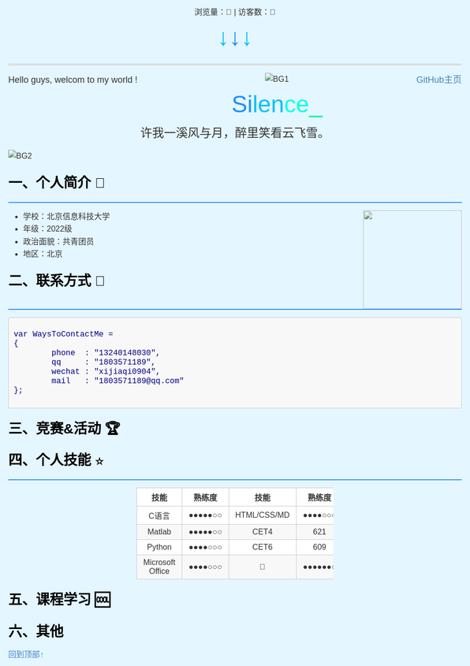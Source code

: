 <!DOCTYPE html>
<html>
<head>
    <meta charset="UTF-8">
    <!-- 适应移动端设备的网页浏览 -->
    <meta name="viewport" content="width=device-width,initial-scale=1.0">
    <!-- 合理设置引入js/css文件的代码位置，防止样式覆盖 -->
    <!-- 这里用静态方式给出页面的css样式，也可以用link链接.css文件 -->
    <!-- 引入看板娘css文件 -->
    <script src="https://cdn.jsdelivr.net/npm/jquery/dist/jquery.min.js"></script>
    <!-- 引入font-awesome字体 -->
    <!-- <link rel="stylesheet" href="https://cdn.jsdelivr.net/npm/font-awesome/css/font-awesome.min.css"/> -->
    <link rel="stylesheet" href="https://cdn.bootcss.com/font-awesome/4.3.0/css/font-awesome.min.css">
    <script src="https://cdn.jsdelivr.net/gh/stevenjoezhang/live2d-widget/autoload.js"></script>
    <style type="text/css">
        /* 里面的代码应符合css格式规范 */
        /* 页面整体样式 */
        html,body,div,span,applet,object,iframe,h1,h2,h3,h4,h5,h6,p,blockquote,pre,a,abbr,acronym,address,big,cite,code,del,dfn,em,img,ins,kbd,q,s,samp,small,strike,strong,sub,sup,tt,var,b,u,i,center,dl,dt,dd,ol,ul,li,fieldset,form,label,legend,table,caption,tbody,tfoot,thead,tr,th,td,article,aside,canvas,details,embed,figure,figcaption,footer,header,hgroup,menu,nav,output,ruby,section,summary,time,mark,audio,video{margin:0;padding:0;border:0}body{font-family:Helvetica,arial,freesans,clean,sans-serif;font-size:16px;line-height:1.6;color:#333;padding:20px;max-width:960px;margin:0 auto}body>*:first-child{margin-top:0 !important}body>*:last-child{margin-bottom:0 !important}p,blockquote,ul,ol,dl,table,pre{margin:15px 0}h1,h2,h3,h4,h5,h6{margin:20px 0 10px;padding:0;font-weight:bold;-webkit-font-smoothing:antialiased}h1 tt,h1 code,h2 tt,h2 code,h3 tt,h3 code,h4 tt,h4 code,h5 tt,h5 code,h6 tt,h6 code{font-size:inherit}h1{font-size:28px;color:#000}h2{font-size:24px;border-bottom:1px solid #ccc;color:#000}h3{font-size:18px}h4{font-size:16px}h5{font-size:14px}h6{color:#777;font-size:14px}body>h2:first-child,body>h1:first-child,body>h1:first-child+h2,body>h3:first-child,body>h4:first-child,body>h5:first-child,body>h6:first-child{margin-top:0;padding-top:0}a:first-child h1,a:first-child h2,a:first-child h3,a:first-child h4,a:first-child h5,a:first-child h6{margin-top:0;padding-top:0}h1+p,h2+p,h3+p,h4+p,h5+p,h6+p{margin-top:10px}a{color:#4183c4;text-decoration:none}a:hover{text-decoration:underline}ul,ol{padding-left:30px}ul li>:first-child,ol li>:first-child,ul li ul:first-of-type,ol li ol:first-of-type,ul li ol:first-of-type,ol li ul:first-of-type{margin-top:0}ul ul,ul ol,ol ol,ol ul{margin-bottom:0}dl{padding:0}dl dt{font-size:14px;font-weight:bold;font-style:italic;padding:0;margin:15px 0 5px}dl dt:first-child{padding:0}dl dt>:first-child{margin-top:0}dl dt>:last-child{margin-bottom:0}dl dd{margin:0 0 15px;padding:0 15px}dl dd>:first-child{margin-top:0}dl dd>:last-child{margin-bottom:0}pre,code,tt{font-size:12px;font-family:Consolas,"Liberation Mono",Courier,monospace}code,tt{margin:0;padding:0;white-space:nowrap;border:1px solid #eaeaea;background-color:#f8f8f8;border-radius:3px}pre>code{margin:0;padding:0;white-space:pre;border:0;background:transparent}pre{background-color:#f8f8f8;border:1px solid #ccc;font-size:13px;line-height:19px;overflow:auto;padding:6px 10px;border-radius:3px}pre code,pre tt{background-color:transparent;border:0}blockquote{border-left:4px solid #DDD;padding:0 15px;color:#777}blockquote>:first-child{margin-top:0}blockquote>:last-child{margin-bottom:0}hr{clear:both;margin:15px 0;height:0;overflow:hidden;border:0;background:transparent;border-bottom:4px solid #ddd;padding:0}table th{font-weight:bold}table th,table td{border:1px solid #ccc;padding:6px 13px}table tr{border-top:1px solid #ccc;background-color:#fff}table tr:nth-child(2n){background-color:#f8f8f8}img{max-width:100%}    
        body {
            background-color:#e4f6ff
        }
        /* 动画画布样式 */
        canvas{
            position: static;
            width: 100%;
            height: 600px;
            background: #f4fffe;
        }
        /* 设置页面右侧滚动条样式 */
        /* 滚动条凹槽的颜色，还可以设置边框属性 */
        ::-webkit-scrollbar-track-piece { 
            background-color:#c8ebff;
        }
        /* 滚动条的宽高 */
        ::-webkit-scrollbar {
            width:15px;
            height:10px;
        }
        /* 滚动条内部小滑块 */
        ::-webkit-scrollbar-thumb {
            background-color:#0d71c4;
            background-clip:padding-box;
            min-height:28px;
            background-image: -webkit-linear-gradient(45deg, rgb(71, 227, 255) 25%, transparent 30%,transparent 70%, rgba(27, 73, 173, 0.979) 25%);
        }
        ::-webkit-scrollbar-thumb:hover {
            background-color:rgb(5, 155, 255);
        }
    </style>
    <title>Silence_Tang | 凛冬散尽，星河长明。</title>
    <link rel="shortcut icon" href="https://z3.ax1x.com/2021/07/18/W8UfJJ.png" type="image/x-icon">
    <link rel="icon" href="https://z3.ax1x.com/2021/07/18/W8UfJJ.png" type="image/x-icon">
    <link rel="apple-touch-icon" href="https://z3.ax1x.com/2021/07/18/W8UfJJ.png">
</head>

<body>
    <!-- 引入人物动画js -->
    <script src="https://www.html5tricks.com/demo/html5-person-joint/js/index.js"></script>
    <!-- 引入不蒜子计数 -->
    <script async src="//busuanzi.ibruce.info/busuanzi/2.3/busuanzi.pure.mini.js"></script>
    <!-- 引入旋转花瓣加载特效 -->
    <center>
        浏览量：<span id="busuanzi_value_site_pv"><i class="fa fa-spinner fa-spin"></i></span>👀 | 访客数：<span id="busuanzi_value_site_uv"><i class="fa fa-spinner fa-spin"></i></span>👦
    </center>
    <!-- 修正计数初始值 -->
    <!-- <script>
        $(document).ready(function() {
            var int = setinterval(fixcount, 50); // 50ms周期检测函数
            var countoffset = 1000; // 初始化首次数据
            function fixcount() {
                $("#busuanzi_value_site_pv").html(parseint($("#busuanzi_value_site_pv").html()) + countoffset);
                clearinterval(int);
                $("#busuanzi_value_site_uv").html(parseint($("#busuanzi_value_site_uv").html()) + countoffset); // 加上初始数据
                clearinterval(int); // 停止检测
            }
        });
    </script> -->
    <center><font size=8><font color=#00BFFF>↓</font><font color=#1E90FF>↓</font><font color=#00BFFF>↓</font></font></center>
    <hr>
        <div style="float:left;"><font size=4>Hello guys, welcom to my world !</font></div><!-- 左右浮动显示，使同一行文字部分居左部分居右 -->
        <div style="float:right;"><font size=4><a href="https://github.com/Silence-Tang">GitHub主页</a></font></div>
        <div align="center"><img src="https://z3.ax1x.com/2021/07/18/W8NOvq.jpg" alt="BG1" /></div>
        <center><font size=8 color=#1E90FF>Si</font><font size=8 color=#00BFFF>len</font><font size=8 color=#00FFF>ce</font><font size=8 color=#00FA9A>_</font></center>
        <center><font size=5>许我一溪风与月，醉里笑看云飞雪。</font></center>
        <p><img src="https://z3.ax1x.com/2021/07/18/W8U954.jpg" alt="BG2" /></p>
        <h1>一、个人简介 🙉</h1>
        <hr style="background: #3694f9;height:2px;border:none;">
        <p><img align="right" width=200 height=200 src="https://z3.ax1x.com/2021/07/18/W8UfJJ.png"></p>
        <ul><!--无序列表-->
            <font size=3>
                <li>学校：北京信息科技大学</li>
                <li>年级：2022级</li>
                <li>政治面貌：共青团员</li>
                <li>地区：北京</li>
            </font>
        </ul>
        <h1>二、联系方式 📱</h1>
        <hr style="background: #3694f9;height:2px;border:none;">
<pre>   <!--被包围在 pre 元素中的文本通常会保留空格和换行符-->
<code class="javascript"><font size=3 color=#000080>var WaysToContactMe = 
{
        phone  : "13240148030",
        qq     : "1803571189",
        wechat : "xijiaqi0904",
        mail   : "1803571189@qq.com"
};</font>
</code>
</pre>
        <h1>三、竞赛&amp;活动 🏆</h1>
        <h1>四、个人技能 ⭐️</h1>
        <hr style="background: #3694f9;height:2px;border:none;">
        <!--width:num值越小表格越靠右，反之靠左-->
        <div style="margin:0 auto;width:400px">
            <table align="center">
                <thead>
                    <tr>
                        <th align="center">技能</th>
                        <th align="center">熟练度</th>
                        <th align="center">技能</th>
                        <th align="center">熟练度</th></tr>
                </thead>
                <tbody>
                    <tr>
                        <td align="center">C语言</td>
                        <td align="center">●●●●●○○</td>
                        <td align="center">HTML/CSS/MD</td>
                        <td align="center">●●●●○○○</td>
                    </tr>
                    <tr>
                        <td align="center">Matlab</td>
                        <td align="center">●●●●●○○</td>
                        <td align="center">CET4</td>
                        <td align="center">621</td>
                    </tr>
                    <tr>
                        <td align="center">Python</td>
                        <td align="center">●●●●○○○</td>
                        <td align="center">CET6</td>
                        <td align="center">609</td>
                    </tr>
                    <tr>
                        <td align="center">Microsoft Office</td>
                        <td align="center">●●●●○○○</td>
                        <td align="center">🎤</td>
                        <td align="center">●●●●●●○</td>
                    </tr>
                </tbody>
            </table>
        </div>
        <h1>五、课程学习 🆒</h1>
        <h1>六、其他</h1>
        <!-- 下面是回到顶部代码-->
        <div style="float:left">
            <div id="totop">
                <a href="javascript:;" id="btn">回到顶部↑</a>
            </div>
        </div>
        <script type="text/javascript">
            window.onload = function () {
                // 1.找到页面中的按钮
                var totop = document.getElementById("btn");
                totop.style.display ="none";
                var timer = null;
                // 2. 给按钮绑定点击事件
                totop.onclick =function () {
                    // 周期性定时
                    timer = setInterval(function () {
                        // 3.获取滚动条距离浏览器顶端的距离
                        var backTop = document.documentElement.scrollTop || 
                        document.body.scrollTop;
                        // 越滚越慢
                        speedTop =backTop/5;
                        document.documentElement.scrollTop=backTop-speedTop;
                        if(backTop==0){
                            clearInterval(timer);
                        }
                    },30)
                }
                // 设置临界值
                var pageHeight =700;
                window.onscroll =function () {
                    var backTop = document.documentElement.scrollTop || 
                    document.body.scrollTop;
                    if(backTop>pageHeight){
                        totop.style.display="block";
                    }else{
                        totop.style.display="none";
                    }
                }
            }
        </script>
</body>
</html>
